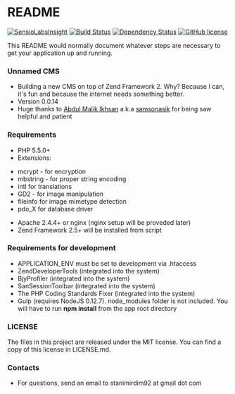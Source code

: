 # README #

[![SensioLabsInsight](https://insight.sensiolabs.com/projects/dbe0fb70-00d3-49ca-99b8-90dfcf688c2b/mini.png)](https://insight.sensiolabs.com/projects/dbe0fb70-00d3-49ca-99b8-90dfcf688c2b)
[![Build Status](https://semaphoreci.com/api/v1/projects/0613b317-95c1-4af3-8b73-4e1c99d7c8db/552367/shields_badge.svg)](https://semaphoreci.com/stanimir/unnamed)
[![Dependency Status](https://www.versioneye.com/user/projects/5606e2075a262f00220000a9/badge.svg?style=flat)](https://www.versioneye.com/user/projects/5606e2075a262f00220000a9)
[![GitHub license](https://img.shields.io/github/license/mashape/apistatus.svg?style=plastic)](https://bitbucket.org/StanimirDim92/unnamed/overview)

This README would normally document whatever steps are necessary to get your application up and running.

### Unnamed CMS ###

* Building a new CMS on top of Zend Framework 2. Why? Because I can, it's fun and because the internet needs something better.
* Version 0.0.14
* Huge thanks to [Abdul Malik Ikhsan](https://samsonasik.wordpress.com/) a.k.a [samsonasik](https://twitter.com/samsonasik?lang=en) for being saw helpful and patient

### Requirements ###

* PHP 5.5.0+
* Extensions:
 - mcrypt - for encryption
 - mbstring - for proper string encoding
 - intl for translations
 - GD2 - for image manipulation
 - fileinfo for image mimetype detection
 - pdo_X for database driver
* Apache 2.4.4+ or nginx (nginx setup will be proveded later)
* Zend Framework 2.5+ will be installed from script

### Requirements for development ###

* APPLICATION_ENV must be set to development via .htaccess
* ZendDeveloperTools (integrated into the system)
* BjyProfiler (integrated into the system)
* SanSessionToolbar (integrated into the system)
* The PHP Coding Standards Fixer (integrated into the system)
* Gulp (requires NodeJS 0.12.7). node_modules folder is not included. You will have to run **npm install** from the app root directory

### LICENSE ###

The files in this project are released under the MIT license. You can find a copy of this license in LICENSE.md.

### Contacts ###

* For questions, send an email to stanimirdim92 at gmail dot com
